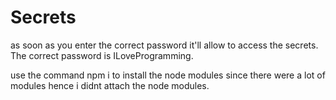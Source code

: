 # Secrets
as soon as you enter the correct password it'll allow to access the secrets.
The correct password is ILoveProgramming.


use the command npm i to install the node modules since there were a lot of modules hence i didnt attach the node modules.
